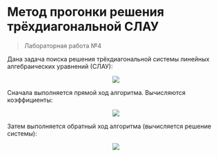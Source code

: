 # Метод прогонки решения трёхдиагональной СЛАУ
> Лабораторная работа №4

Дана задача поиска решения трёхдиагональной системы линейных алгебраических уравнений (СЛАУ):

<p align="center"><img src="https://i.ibb.co/JvL9NRL/image.png"/></p>

Сначала выполняется прямой ход алгоритма. Вычисляются коэффициенты:

<p align="center"><img src="https://i.ibb.co/ggjtnT7/image.png"/></p>

Затем выполняется обратный ход алгоритма (вычисляется решение системы):

<p align="center"><img src="https://i.ibb.co/zSsvHSk/image.png"/></p>
